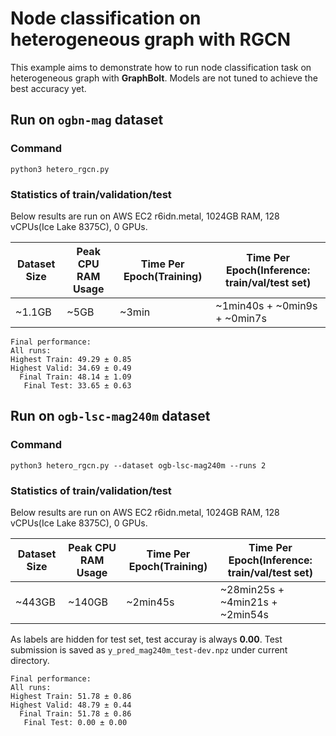 # Node classification on heterogeneous graph with RGCN

This example aims to demonstrate how to run node classification task on heterogeneous graph with **GraphBolt**. Models are not tuned to achieve the best accuracy yet.

## Run on `ogbn-mag` dataset

### Command
```
python3 hetero_rgcn.py
```

### Statistics of train/validation/test
Below results are run on AWS EC2 r6idn.metal, 1024GB RAM, 128 vCPUs(Ice Lake 8375C), 0 GPUs.

| Dataset Size | Peak CPU RAM Usage | Time Per Epoch(Training) | Time Per Epoch(Inference: train/val/test set)      |
| ------------ | ------------- | ------------------------ | ---------------------------    |
| ~1.1GB       | ~5GB          | ~3min                    | ~1min40s + ~0min9s + ~0min7s    |

```
Final performance: 
All runs:
Highest Train: 49.29 ± 0.85
Highest Valid: 34.69 ± 0.49
  Final Train: 48.14 ± 1.09
   Final Test: 33.65 ± 0.63
```

## Run on `ogb-lsc-mag240m` dataset

### Command
```
python3 hetero_rgcn.py --dataset ogb-lsc-mag240m --runs 2
```

### Statistics of train/validation/test
Below results are run on AWS EC2 r6idn.metal, 1024GB RAM, 128 vCPUs(Ice Lake 8375C), 0 GPUs.

| Dataset Size | Peak CPU RAM Usage | Time Per Epoch(Training) | Time Per Epoch(Inference: train/val/test set) |
| ------------ | ------------- | ------------------------ | ------------------------- |
| ~443GB       | ~140GB        | ~2min45s                 | ~28min25s + ~4min21s + ~2min54s   |


As labels are hidden for test set, test accuray is always **0.00**. Test submission is saved as `y_pred_mag240m_test-dev.npz` under current directory.
```
Final performance: 
All runs:
Highest Train: 51.78 ± 0.86
Highest Valid: 48.79 ± 0.44
  Final Train: 51.78 ± 0.86
   Final Test: 0.00 ± 0.00
```